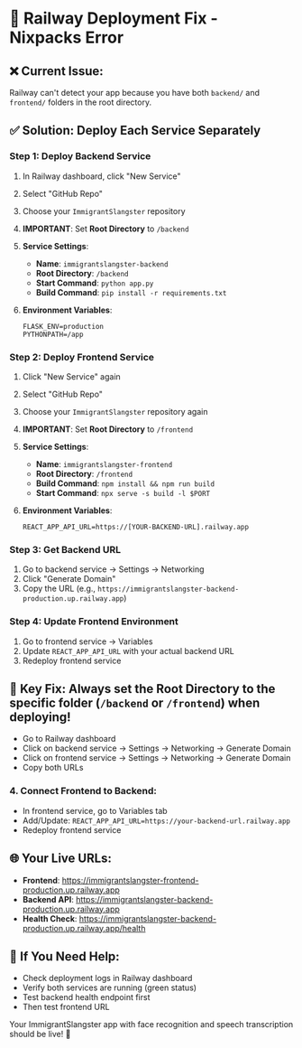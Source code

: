 # 🚀 Railway Deployment Fix - Nixpacks Error

## ❌ **Current Issue**: 
Railway can't detect your app because you have both `backend/` and `frontend/` folders in the root directory.

## ✅ **Solution**: Deploy Each Service Separately

### **Step 1: Deploy Backend Service**
1. In Railway dashboard, click "New Service"
2. Select "GitHub Repo" 
3. Choose your `ImmigrantSlangster` repository
4. **IMPORTANT**: Set **Root Directory** to `/backend`
5. **Service Settings**:
   - **Name**: `immigrantslangster-backend`
   - **Root Directory**: `/backend` 
   - **Start Command**: `python app.py`
   - **Build Command**: `pip install -r requirements.txt`

6. **Environment Variables**:
   ```
   FLASK_ENV=production
   PYTHONPATH=/app
   ```

### **Step 2: Deploy Frontend Service** 
1. Click "New Service" again
2. Select "GitHub Repo"
3. Choose your `ImmigrantSlangster` repository again
4. **IMPORTANT**: Set **Root Directory** to `/frontend`
5. **Service Settings**:
   - **Name**: `immigrantslangster-frontend`
   - **Root Directory**: `/frontend`
   - **Build Command**: `npm install && npm run build`
   - **Start Command**: `npx serve -s build -l $PORT`

6. **Environment Variables**:
   ```
   REACT_APP_API_URL=https://[YOUR-BACKEND-URL].railway.app
   ```

### **Step 3: Get Backend URL**
1. Go to backend service → Settings → Networking
2. Click "Generate Domain" 
3. Copy the URL (e.g., `https://immigrantslangster-backend-production.up.railway.app`)

### **Step 4: Update Frontend Environment**
1. Go to frontend service → Variables
2. Update `REACT_APP_API_URL` with your actual backend URL
3. Redeploy frontend service

## 🎯 **Key Fix**: Always set the **Root Directory** to the specific folder (`/backend` or `/frontend`) when deploying!
- Go to Railway dashboard
- Click on backend service → Settings → Networking → Generate Domain
- Click on frontend service → Settings → Networking → Generate Domain
- Copy both URLs

### 4. Connect Frontend to Backend:
- In frontend service, go to Variables tab
- Add/Update: `REACT_APP_API_URL=https://your-backend-url.railway.app`
- Redeploy frontend service

## 🌐 Your Live URLs:
- **Frontend**: https://immigrantslangster-frontend-production.up.railway.app
- **Backend API**: https://immigrantslangster-backend-production.up.railway.app
- **Health Check**: https://immigrantslangster-backend-production.up.railway.app/health

## 🔧 If You Need Help:
- Check deployment logs in Railway dashboard
- Verify both services are running (green status)
- Test backend health endpoint first
- Then test frontend URL

Your ImmigrantSlangster app with face recognition and speech transcription should be live! 🎉
